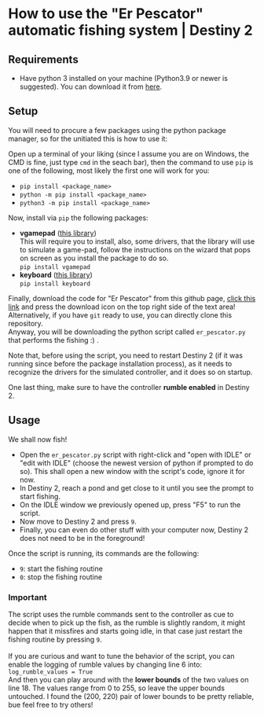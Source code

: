 # How to use the "Er Pescator" automatic fishing system | Destiny 2

## Requirements

- Have python 3 installed on your machine (Python3.9 or newer is suggested). You can download it from [here](https://www.python.org/downloads/release/python-3917/).

## Setup

You will need to procure a few packages using the python package manager, so for the unitiated this is how to use it: <br>

Open up a terminal of your liking (since I assume you are on Windows, the CMD is fine, just type `cmd` in the seach bar), then the command to use `pip` is one of the following, most likely the first one will work for you:
- `pip install <package_name>`
- `python -m pip install <package_name>`
- `python3 -m pip install <package_name>`

Now, install via `pip` the following packages:

- **vgamepad** ([this library](https://pypi.org/project/vgamepad/)) <br>
    This will require you to install, also, some drivers, that the library will use to simulate a game-pad, follow the instructions on the wizard that pops on screen as you install the package to do so.<br>
    `pip install vgamepad`
- **keyboard** ([this library](https://pypi.org/project/keyboard/))<br>
    `pip install keyboard`

Finally, download the code for "Er Pescator" from this github page, [click this link](https://github.com/EMJzero/Er-Pescator/blob/master/er_pescator.py) and press the download icon on the top right side of the text area!<br>
Alternatively, if you have `git` ready to use, you can directly clone this repository.<br>
Anyway, you will be downloading the python script called `er_pescator.py` that performs the fishing :) .

Note that, before using the script, you need to restart Destiny 2 (if it was running since before the package installation process), as it needs to recognize the drivers for the simulated controller, and it does so on startup.

One last thing, make sure to have the controller **rumble enabled** in Destiny 2.

## Usage

We shall now fish!
- Open the `er_pescator.py` script with right-click and "open with IDLE" or "edit with IDLE" (choose the newest version of python if prompted to do so). This shall open a new window with the script's code, ignore it for now.
- In Destiny 2, reach a pond and get close to it until you see the prompt to start fishing.
- On the IDLE window we previously opened up, press "F5" to run the script.
- Now move to Destiny 2 and press `9`.
- Finally, you can even do other stuff with your computer now, Destiny 2 does not need to be in the foreground!

Once the script is running, its commands are the following:
- `9`: start the fishing routine
- `0`: stop the fishing routine

### **Important**
The script uses the rumble commands sent to the controller as cue to decide when to pick up the fish, as the rumble is slightly random, it might happen that it missfires and starts going idle, in that case just restart the fishing routine by pressing `9`.<br><br>
If you are curious and want to tune the behavior of the script, you can enable the logging of rumble values by changing line 6 into:<br>
`log_rumble_values = True`<br>
And then you can play around with the **lower bounds** of the two values on line 18. The values range from 0 to 255, so leave the upper bounds untouched. I found the (200, 220) pair of lower bounds to be pretty reliable, bue feel free to try others!
